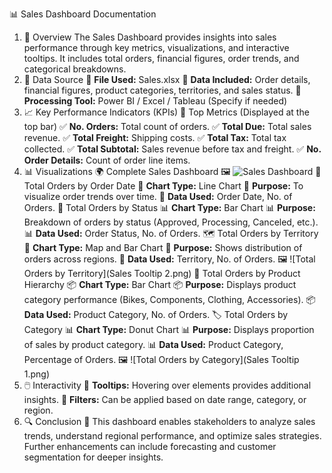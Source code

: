 ﻿📊 Sales Dashboard Documentation
1. 📝 Overview
The Sales Dashboard provides insights into sales performance through key metrics, visualizations, and interactive tooltips. It includes total orders, financial figures, order trends, and categorical breakdowns.
2. 📂 Data Source
📌 **File Used:** Sales.xlsx
📌 **Data Included:** Order details, financial figures, product categories, territories, and sales status.
📌 **Processing Tool:** Power BI / Excel / Tableau (Specify if needed)
3. 📈 Key Performance Indicators (KPIs)
🎯 Top Metrics (Displayed at the top bar)
✅ **No. Orders:** Total count of orders.
✅ **Total Due:** Total sales revenue.
✅ **Total Freight:** Shipping costs.
✅ **Total Tax:** Total tax collected.
✅ **Total Subtotal:** Sales revenue before tax and freight.
✅ **No. Order Details:** Count of order line items.
4. 📊 Visualizations
🌍 Complete Sales Dashboard
🖼️ ![Sales Dashboard](Sales.png)
📆 Total Orders by Order Date
📌 **Chart Type:** Line Chart
📌 **Purpose:** To visualize order trends over time.
📌 **Data Used:** Order Date, No. of Orders.
📌 Total Orders by Status
📊 **Chart Type:** Bar Chart
📊 **Purpose:** Breakdown of orders by status (Approved, Processing, Canceled, etc.).
📊 **Data Used:** Order Status, No. of Orders.
🗺️ Total Orders by Territory
📍 **Chart Type:** Map and Bar Chart
📍 **Purpose:** Shows distribution of orders across regions.
📍 **Data Used:** Territory, No. of Orders.
🖼️ ![Total Orders by Territory](Sales Tooltip 2.png)
🛒 Total Orders by Product Hierarchy
📦 **Chart Type:** Bar Chart
📦 **Purpose:** Displays product category performance (Bikes, Components, Clothing, Accessories).
📦 **Data Used:** Product Category, No. of Orders.
🏷️ Total Orders by Category
📊 **Chart Type:** Donut Chart
📊 **Purpose:** Displays proportion of sales by product category.
📊 **Data Used:** Product Category, Percentage of Orders.
🖼️ ![Total Orders by Category](Sales Tooltip 1.png)
5. 🖱️ Interactivity
🎯 **Tooltips:** Hovering over elements provides additional insights.
🎯 **Filters:** Can be applied based on date range, category, or region.
6. 🔍 Conclusion
🚀 This dashboard enables stakeholders to analyze sales trends, understand regional performance, and optimize sales strategies. Further enhancements can include forecasting and customer segmentation for deeper insights.
